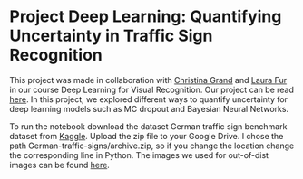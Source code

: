 # Project Deep Learning: Quantifying Uncertainty in Traffic Sign Recognition

This project was made in collaboration with [Christina Grand](https://github.com/Christinagrand) and [Laura Fur](https://github.com/lauramhfur) in our course Deep Learning for Visual Recognition. Our project can be read [here](https://github.com/BjarkeHautop/project-deep-learning/blob/main/Project_deep_learning.pdf). In this project, we explored different ways to quantify uncertainty for deep learning models such as MC dropout and Bayesian Neural Networks. 

To run the notebook download the dataset German traffic sign benchmark dataset from [Kaggle](https://www.kaggle.com/datasets/meowmeowmeowmeowmeow/gtsrb-german-traffic-sign/data). Upload the zip file to your Google Drive. I chose the path German-traffic-signs/archive.zip, so if you change the location change the corresponding line in Python. The images we used for out-of-dist images can be found [here](https://github.com/BjarkeHautop/project-deep-learning/tree/main/out-of-dist-images).
